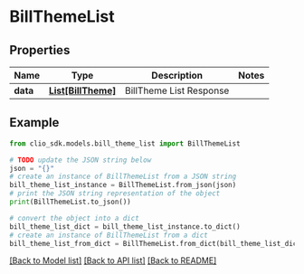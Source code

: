 # BillThemeList


## Properties

Name | Type | Description | Notes
------------ | ------------- | ------------- | -------------
**data** | [**List[BillTheme]**](BillTheme.md) | BillTheme List Response | 

## Example

```python
from clio_sdk.models.bill_theme_list import BillThemeList

# TODO update the JSON string below
json = "{}"
# create an instance of BillThemeList from a JSON string
bill_theme_list_instance = BillThemeList.from_json(json)
# print the JSON string representation of the object
print(BillThemeList.to_json())

# convert the object into a dict
bill_theme_list_dict = bill_theme_list_instance.to_dict()
# create an instance of BillThemeList from a dict
bill_theme_list_from_dict = BillThemeList.from_dict(bill_theme_list_dict)
```
[[Back to Model list]](../README.md#documentation-for-models) [[Back to API list]](../README.md#documentation-for-api-endpoints) [[Back to README]](../README.md)


